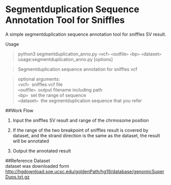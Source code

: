 Segmentduplication Sequence Annotation Tool for Sniffles  
=
A simple segmentduplication sequence annotation tool for sniffles SV result.  

Usage  
  

>python3 segmentduplication_anno.py `<`vcf`>` `<`outfile`>` `<`bp`>` `<`dataset`>`  
>usage:segmentduplication_anno.py [options]  

>Segmentduplication sequence annotation for sniffles vcf  

>optional arguments:   
> `<`vcf`>`         &nbsp;sniffles vcf file  
> `<`outfile`>`     &nbsp;output filename including path  
> `<`bp`>`          &nbsp;set the range of sequence  
> `<`dataset`>`     &nbsp;the segmentduplication sequence that you refer

##Work Flow

1. Input the sniffles SV result and range of the chrmosome position 

3. If the range of the two breakpoint of sniffles result is covered by dataset, and the strand direction is the same as the dataset, the result will be annotated   

3. Output the annotated result 



##Reference Dataset  
dataset was downloaded form [http://hgdownload.soe.ucsc.edu/goldenPath/hg19/database/genomicSuperDups.txt.gz ](http://hgdownload.soe.ucsc.edu/goldenPath/hg19/database/genomicSuperDups.txt.gz)




